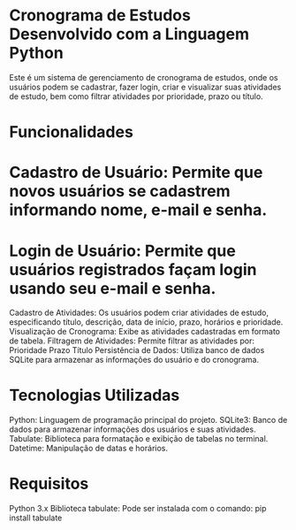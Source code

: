 # Cronograma de Estudos Desenvolvido com a Linguagem Python
Este é um sistema de gerenciamento de cronograma de estudos, onde os usuários podem se cadastrar, fazer login, criar e visualizar suas atividades de estudo, bem como filtrar atividades por prioridade, prazo ou título.

# Funcionalidades
 # Cadastro de Usuário: Permite que novos usuários se cadastrem informando nome, e-mail e senha.
 # Login de Usuário: Permite que usuários registrados façam login usando seu e-mail e senha.
Cadastro de Atividades: Os usuários podem criar atividades de estudo, especificando título, descrição, data de início, prazo, horários e prioridade.
Visualização de Cronograma: Exibe as atividades cadastradas em formato de tabela.
Filtragem de Atividades: Permite filtrar as atividades por:
Prioridade
Prazo
Título
Persistência de Dados: Utiliza banco de dados SQLite para armazenar as informações do usuário e do cronograma.
# Tecnologias Utilizadas
Python: Linguagem de programação principal do projeto.
SQLite3: Banco de dados para armazenar informações dos usuários e suas atividades.
Tabulate: Biblioteca para formatação e exibição de tabelas no terminal.
Datetime: Manipulação de datas e horários.
# Requisitos
Python 3.x
Biblioteca tabulate: Pode ser instalada com o comando:
pip install tabulate

